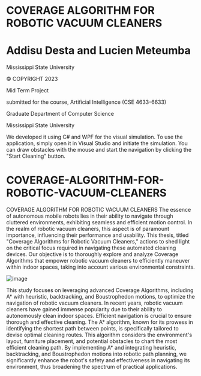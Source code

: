 # COVERAGE ALGORITHM FOR ROBOTIC VACUUM CLEANERS

# Addisu Desta and Lucien Meteumba

Mississippi State University

© COPYRIGHT 2023

Mid Term Project

submitted for the course, Artificial Intelligence (CSE 4633-6633)

Graduate Department of Computer Science 

Mississippi State University

We developed it using C# and WPF for the visual simulation. To use the application, simply open it in Visual Studio and initiate the simulation. You can draw obstacles with the mouse and start the navigation by clicking the "Start Cleaning" button.


# COVERAGE-ALGORITHM-FOR-ROBOTIC-VACUUM-CLEANERS
COVERAGE ALGORITHM FOR ROBOTIC VACUUM CLEANERS
The essence of autonomous mobile robots lies in their ability to navigate through cluttered environments, exhibiting seamless and efficient motion control. In the realm of robotic vacuum cleaners, this aspect is of paramount importance, influencing their performance and usability. This thesis, titled "Coverage Algorithms for Robotic Vacuum Cleaners," actions to shed light on the critical focus required in navigating these automated cleaning devices. Our objective is to thoroughly explore and analyze Coverage Algorithms that empower robotic vacuum cleaners to efficiently maneuver within indoor spaces, taking into account various environmental constraints.

![image](https://github.com/addisu/COVERAGE-ALGORITHM-FOR-ROBOTIC-VACUUM-CLEANERS/assets/3701463/edcb1e68-e397-49e9-9aec-d50a9d46ee13)


This study focuses on leveraging advanced Coverage Algorithms, including A* with heuristic, backtracking, and Boustrophedon motions, to optimize the navigation of robotic vacuum cleaners. In recent years, robotic vacuum cleaners have gained immense popularity due to their ability to autonomously clean indoor spaces. Efficient navigation is crucial to ensure thorough and effective cleaning. The A* algorithm, known for its prowess in identifying the shortest path between points, is specifically tailored to devise optimal cleaning routes. This algorithm considers the environment's layout, furniture placement, and potential obstacles to chart the most efficient cleaning path. By implementing A* and integrating heuristic, backtracking, and Boustrophedon motions into robotic path planning, we significantly enhance the robot's safety and effectiveness in navigating its environment, thus broadening the spectrum of practical applications.
